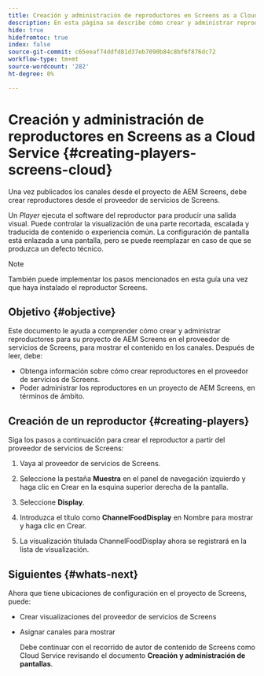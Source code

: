 ```yaml
---
title: Creación y administración de reproductores en Screens as a Cloud Service
description: En esta página se describe cómo crear y administrar reproductores en Screens como Cloud Service.
hide: true
hidefromtoc: true
index: false
source-git-commit: c65eeaf74ddfd81d37eb7090b84c8bf6f876dc72
workflow-type: tm+mt
source-wordcount: '282'
ht-degree: 0%

---
```



# Creación y administración de reproductores en Screens as a Cloud Service {#creating-players-screens-cloud}

Una vez publicados los canales desde el proyecto de AEM Screens, debe crear reproductores desde el proveedor de servicios de Screens.

Un *Player* ejecuta el software del reproductor para producir una salida visual. Puede controlar la visualización de una parte recortada, escalada y traducida de contenido o experiencia común. La configuración de pantalla está enlazada a una pantalla, pero se puede reemplazar en caso de que se produzca un defecto técnico.

>[!NOTE]
>También puede implementar los pasos mencionados en esta guía una vez que haya instalado el reproductor Screens.

## Objetivo {#objective}

Este documento le ayuda a comprender cómo crear y administrar reproductores para su proyecto de AEM Screens en el proveedor de servicios de Screens, para mostrar el contenido en los canales. Después de leer, debe:

* Obtenga información sobre cómo crear reproductores en el proveedor de servicios de Screens.
* Poder administrar los reproductores en un proyecto de AEM Screens, en términos de ámbito.

## Creación de un reproductor {#creating-players}

Siga los pasos a continuación para crear el reproductor a partir del proveedor de servicios de Screens:

1. Vaya al proveedor de servicios de Screens.

1. Seleccione la pestaña **Muestra** en el panel de navegación izquierdo y haga clic en Crear en la esquina superior derecha de la pantalla.

1. Seleccione **Display**.
1. Introduzca el título como **ChannelFoodDisplay** en Nombre para mostrar y haga clic en Crear.
1. La visualización titulada ChannelFoodDisplay ahora se registrará en la lista de visualización.

## Siguientes {#whats-next}

Ahora que tiene ubicaciones de configuración en el proyecto de Screens, puede:

* Crear visualizaciones del proveedor de servicios de Screens
* Asignar canales para mostrar

   Debe continuar con el recorrido de autor de contenido de Screens como Cloud Service revisando el documento **Creación y administración de pantallas**.